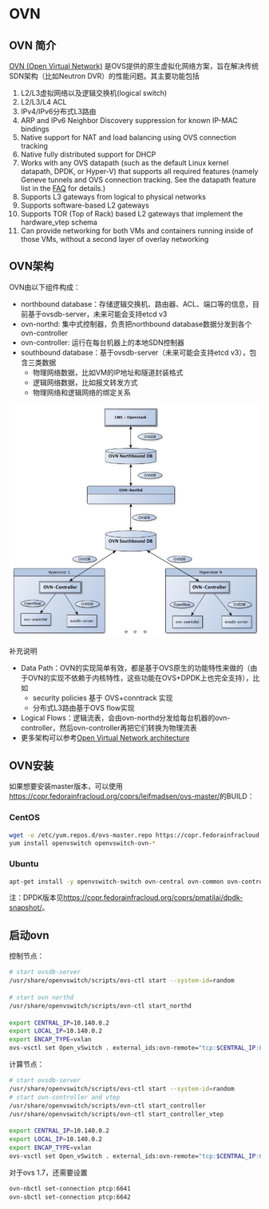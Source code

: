 # OVN

## OVN 简介

[OVN (Open Virtual Network)](http://openvswitch.org/support/dist-docs/ovn-architecture.7.html) 是OVS提供的原生虚拟化网络方案，旨在解决传统SDN架构（比如Neutron DVR）的性能问题。其主要功能包括

1. L2/L3虚拟网络以及逻辑交换机(logical switch)
2. L2/L3/L4 ACL
3. IPv4/IPv6分布式L3路由
4. ARP and IPv6 Neighbor Discovery suppression for known IP-MAC bindings
5. Native support for NAT and load balancing using OVS connection tracking
6. Native fully distributed support for DHCP
7. Works with any OVS datapath (such as the default Linux kernel datapath, DPDK, or Hyper-V) that supports all required features (namely Geneve tunnels and OVS connection tracking. See the datapath feature list in the [FAQ](https://github.com/openvswitch/ovs/blob/master/FAQ.md#general) for details.)
8. Supports L3 gateways from logical to physical networks
9. Supports software-based L2 gateways
10. Supports TOR (Top of Rack) based L2 gateways that implement the hardware_vtep schema
11. Can provide networking for both VMs and containers running inside of those VMs, without a second layer of overlay networking

## OVN架构

OVN由以下组件构成：

* northbound database：存储逻辑交换机、路由器、ACL、端口等的信息，目前基于ovsdb-server，未来可能会支持etcd v3
* ovn-northd: 集中式控制器，负责把northbound database数据分发到各个ovn-controller
* ovn-controller: 运行在每台机器上的本地SDN控制器
* southbound database：基于ovsdb-server（未来可能会支持etcd v3），包含三类数据
  * 物理网络数据，比如VM的IP地址和隧道封装格式
  * 逻辑网络数据，比如报文转发方式
  * 物理网络和逻辑网络的绑定关系

![](14879288590597.jpg)

补充说明

* Data Path：OVN的实现简单有效，都是基于OVS原生的功能特性来做的（由于OVN的实现不依赖于内核特性，这些功能在OVS+DPDK上也完全支持），比如
  * security policies 基于 OVS+conntrack 实现
  * 分布式L3路由基于OVS flow实现
* Logical Flows：逻辑流表，会由ovn-northd分发给每台机器的ovn-controller，然后ovn-controller再把它们转换为物理流表
* 更多架构可以参考[Open Virtual Network architecture](http://openvswitch.org/support/dist-docs/ovn-architecture.7.html)

## OVN安装

如果想要安装master版本，可以使用<https://copr.fedorainfracloud.org/coprs/leifmadsen/ovs-master/>的BUILD：

### CentOS

```sh
wget -o /etc/yum.repos.d/ovs-master.repo https://copr.fedorainfracloud.org/coprs/leifmadsen/ovs-master/repo/epel-7/leifmadsen-ovs-master-epel-7.repo
yum install openvswitch openvswitch-ovn-*
```

### Ubuntu

```sh
apt-get install -y openvswitch-switch ovn-central ovn-common ovn-controller-vtep ovn-docker ovn-host
```

注：DPDK版本见<https://copr.fedorainfracloud.org/coprs/pmatilai/dpdk-snapshot/>。

## 启动ovn

控制节点：


```sh
# start ovsdb-server
/usr/share/openvswitch/scripts/ovs-ctl start --system-id=random

# start ovn northd
/usr/share/openvswitch/scripts/ovn-ctl start_northd

export CENTRAL_IP=10.140.0.2
export LOCAL_IP=10.140.0.2
export ENCAP_TYPE=vxlan
ovs-vsctl set Open_vSwitch . external_ids:ovn-remote="tcp:$CENTRAL_IP:6642" external_ids:ovn-nb="tcp:$CENTRAL_IP:6641" external_ids:ovn-encap-ip=$LOCAL_IP external_ids:ovn-encap-type="$ENCAP_TYPE"
```

计算节点：

```sh
# start ovsdb-server
/usr/share/openvswitch/scripts/ovs-ctl start --system-id=random
# start ovn-controller and vtep
/usr/share/openvswitch/scripts/ovn-ctl start_controller
/usr/share/openvswitch/scripts/ovn-ctl start_controller_vtep

export CENTRAL_IP=10.140.0.2
export LOCAL_IP=10.140.0.2
export ENCAP_TYPE=vxlan
ovs-vsctl set Open_vSwitch . external_ids:ovn-remote="tcp:$CENTRAL_IP:6642" external_ids:ovn-nb="tcp:$CENTRAL_IP:6641" external_ids:ovn-encap-ip=$LOCAL_IP external_ids:ovn-encap-type="$ENCAP_TYPE"
```

对于ovs 1.7，还需要设置

```sh
ovn-nbctl set-connection ptcp:6641
ovn-sbctl set-connection ptcp:6642
```

